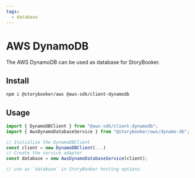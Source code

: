 ```yaml
---
tags:
  - database
---
```


# AWS DynamoDB

The AWS DynamoDB can be used as database for StoryBooker.

## Install

```sh
npm i @storybooker/aws @aws-sdk/client-dynamodb
```

## Usage

```js
import { DynamoDBClient } from "@aws-sdk/client-dynamodb";
import { AwsDynamoDatabaseService } from "@storybooker/aws/dynamo-db";

// Initialize the DynamoDBClient
const client = new DynamoDBClient(...)
// Create the service adapter
const database = new AwsDynamoDatabaseService(client);

// use as `database` in StoryBooker hosting options.
```
